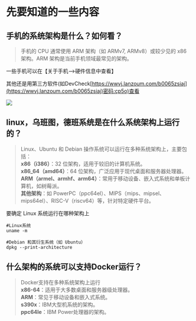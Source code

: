 
# 先要知道的一些内容

## **手机的系统架构是什么？如何看？**

> 手机的 CPU 通常使用 ARM 架构（如 ARMv7, ARMv8）或较少见的 x86 架构。ARM 架构是当前手机领域最常见的架构。

一些手机可以在【关于手机-->硬件信息中查看】

其他还是用第三方软件(如DevCheck[https://wwvj.lanzoum.com/b0065zsiaj](https://wwvj.lanzoum.com/b0065zsiaj)密码:cp5o)查看

![](http://www.kdocs.cn/api/v3/office/copy/SU5MbE9PRlhxckFFcVB2dUljaWhIMVF5QW56ejlYWHphN3hjV2tQRTVrU0ZKMXZWbHdSYTU5TVd6R1VZSzNFOWorY24zcjVOLzBNdkp2TWcxTm5tY2RrTVMxWThxT1VyWlMwNEl1bHd6dk5aVUJoMEcwQlorZGFmZ2cwWUdzK3NlWXhtZE9paUk5RTJDSWFBSTlEazV2T3B2c0x2MTdjQTB1ZkFmOFN2QmJSMkgrcStkZmQ4VHZHd2tBbVB4UE1ZYnk0cVpHbzlKRForUWRYcWtRak16bWN1dUVldUtDK0ttZnAyRjEra2Q3MTdMNXdGamVzUGVnYnY5clVLQ294eGpNSkdpZlRsNmVnPQ==/attach/object/WCEPEVY7ABAGU?)

## **linux，乌班图，德班系统是在什么系统架构上运行的？**

> Linux、Ubuntu 和 Debian 操作系统可以运行在多种系统架构上，主要包括：  
> **x86（i386）**：32 位架构，适用于较旧的计算机系统。  
> **x86_64（amd64）**：64 位架构，广泛应用于现代桌面和服务器处理器。  
> **ARM（armel、armhf、arm64）**：常用于移动设备、嵌入式系统和单板计算机，如树莓派。  
> **其他架构**：如 PowerPC（ppc64el）、MIPS（mips、mipsel、mips64el）、RISC-V（riscv64）等，针对特定硬件平台。

要确定 Linux 系统运行在哪种架构上

```
#Linux系统
uname -m

#Debian 和其衍生系统（如 Ubuntu）
dpkg --print-architecture
```

## **什么架构的系统可以支持Docker运行？**

> Docker支持在多种系统架构上运行  
> **x86-64**：适用于大多数桌面和服务器级处理器。  
> **ARM**：常见于移动设备和嵌入式系统。  
> **s390x**：IBM大型机系统的架构。  
> **ppc64le**：IBM Power处理器的架构。
<!--stackedit_data:
eyJoaXN0b3J5IjpbLTczODMwNTI5MF19
-->